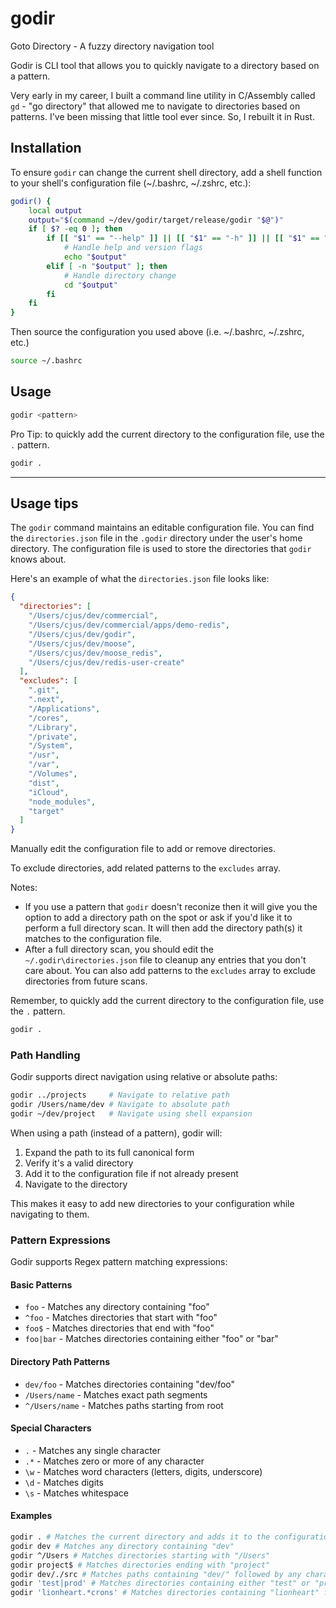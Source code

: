 # godir
Goto Directory - A fuzzy directory navigation tool

Godir is CLI tool that allows you to quickly navigate to a directory based on a pattern.

Very early in my career, I built a command line utility in C/Assembly called `gd` - "go directory" that allowed me to navigate to directories based on patterns. I've been missing that little tool ever since. So, I rebuilt it in Rust.

## Installation

To ensure `godir` can change the current shell directory, add a shell function to your shell's configuration file (~/.bashrc, ~/.zshrc, etc.):

```sh
godir() {
    local output
    output="$(command ~/dev/godir/target/release/godir "$@")"
    if [ $? -eq 0 ]; then
        if [[ "$1" == "--help" ]] || [[ "$1" == "-h" ]] || [[ "$1" == "--version" ]] || [[ "$1" == "-V" ]]; then
            # Handle help and version flags
            echo "$output"
        elif [ -n "$output" ]; then
            # Handle directory change
            cd "$output"
        fi
    fi
}
```

Then source the configuration you used above (i.e. ~/.bashrc, ~/.zshrc, etc.)

```sh
source ~/.bashrc
```

## Usage

```sh
godir <pattern>
```

Pro Tip: to quickly add the current directory to the configuration file, use the `.` pattern.

```sh
godir .
```

---

## Usage tips

The `godir` command maintains an editable configuration file. You can find the `directories.json` file in the `.godir` directory under the user's home directory. The configuration file is used to store the directories that `godir` knows about.

Here's an example of what the `directories.json` file looks like:

```json
{
  "directories": [
    "/Users/cjus/dev/commercial",
    "/Users/cjus/dev/commercial/apps/demo-redis",
    "/Users/cjus/dev/godir",
    "/Users/cjus/dev/moose",
    "/Users/cjus/dev/moose_redis",
    "/Users/cjus/dev/redis-user-create"
  ],
  "excludes": [
    ".git",
    ".next",
    "/Applications",
    "/cores",
    "/Library",
    "/private",
    "/System",
    "/usr",
    "/var",
    "/Volumes",
    "dist",
    "iCloud",
    "node_modules",
    "target"
  ]
}
```

Manually edit the configuration file to add or remove directories.

To exclude directories, add related patterns to the `excludes` array.

Notes:
* If you use a pattern that `godir` doesn't reconize then it will give you the option to add a directory path on the spot or ask if you'd like it to perform a full directory scan.  It will then add the directory path(s) it matches to the configuration file.
* After a full directory scan, you should edit the `~/.godir\directories.json` file to cleanup any entries that you don't care about.  You can also add patterns to the `excludes` array to exclude directories from future scans.

Remember, to quickly add the current directory to the configuration file, use the `.` pattern.

```sh
godir .
```

### Path Handling

Godir supports direct navigation using relative or absolute paths:

```sh
godir ../projects     # Navigate to relative path
godir /Users/name/dev # Navigate to absolute path
godir ~/dev/project   # Navigate using shell expansion
```

When using a path (instead of a pattern), godir will:
1. Expand the path to its full canonical form
2. Verify it's a valid directory
3. Add it to the configuration file if not already present
4. Navigate to the directory

This makes it easy to add new directories to your configuration while navigating to them.

### Pattern Expressions

Godir supports Regex pattern matching expressions:

#### Basic Patterns
- `foo` - Matches any directory containing "foo"
- `^foo` - Matches directories that start with "foo"
- `foo$` - Matches directories that end with "foo"
- `foo|bar` - Matches directories containing either "foo" or "bar"

#### Directory Path Patterns
- `dev/foo` - Matches directories containing "dev/foo"
- `/Users/name` - Matches exact path segments
- `^/Users/name` - Matches paths starting from root

#### Special Characters
- `.` - Matches any single character
- `.*` - Matches zero or more of any character
- `\w` - Matches word characters (letters, digits, underscore)
- `\d` - Matches digits
- `\s` - Matches whitespace

#### Examples

```sh
godir . # Matches the current directory and adds it to the configuration file
godir dev # Matches any directory containing "dev"
godir ^/Users # Matches directories starting with "/Users"
godir project$ # Matches directories ending with "project"
godir dev/./src # Matches paths containing "dev/" followed by any characters, then "/src"
godir 'test|prod' # Matches directories containing either "test" or "prod"
godir 'lionheart.*crons' # Matches directories containing "lionheart" followed by any characters, then "crons": ~/dev/lionheart-backend/Lionheart-Boreal/app/crons
```

